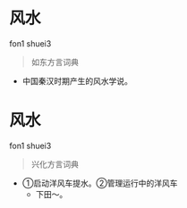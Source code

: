 # 风水
fon1 shuei3
> 如东方言词典
- 中国秦汉时期产生的风水学说。

# 风水
fon1 shuei3
> 兴化方言词典
- ①启动洋风车提水。②管理运行中的洋风车
  - 下田～。
